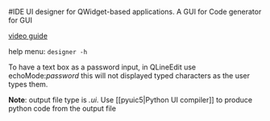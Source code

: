 #IDE 
UI designer for QWidget-based applications. A GUI for Code generator for GUI

[video guide](https://youtu.be/XXPNpdaK9WA?t=356)


help menu: `designer -h`

To have a text box as a password input, in QLineEdit use echoMode:*password* this will not displayed typed characters as the user types them.

**Note**:
output file type is *.ui*. Use [[pyuic5|Python UI compiler]] to produce python code from the output file
